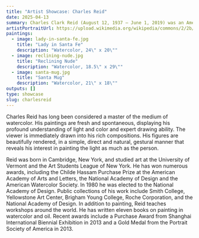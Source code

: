 ```yaml
---
title: "Artist Showcase: Charles Reid"
date: 2025-04-13
summary: Charles Clark Reid (August 12, 1937 – June 1, 2019) was an American painter, illustrator, and teacher, notable for his watercolor style.
artistPortraitUrl: https://upload.wikimedia.org/wikipedia/commons/2/2b/Fullsizeoutput_159d1.jpg 
paintings: 
  - image: lady-in-santa-fe.jpg
    title: "Lady in Santa Fe"
    description: "Watercolor, 24\" x 20\""
  - image: reclining-nude.jpg 
    title: "Reclining Nude"
    description: "Watercolor, 18.5\" x 29\""
  - image: santa-mug.jpg 
    title: "Santa Mug"
    description: "Watercolor, 21\" x 18\""
outputs: []
type: showcase
slug: charlesreid
---
```


Charles Reid has long been considered a master of the medium of watercolor. His paintings are fresh and spontaneous, displaying his profound understanding of light and color and expert drawing ability. The viewer is immediately drawn into his rich compositions. His figures are beautifully rendered, in a simple, direct and natural, gestural manner that reveals his interest in painting the light as much as the person.

Reid was born in Cambridge, New York, and studied art at the University of Vermont and the Art Students League of New York. He has won numerous awards, including the Childe Hassam Purchase Prize at the American Academy of Arts and Letters, the National Academy of Design and the American Watercolor Society. In 1980 he was elected to the National Academy of Design. Public collections of his work include Smith College, Yellowstone Art Center, Brigham Young College, Roche Corporation, and the National Academy of Design. In addition to painting, Reid teaches workshops around the world. He has written eleven books on painting in watercolor and oil. Recent awards include a Purchase Award from Shanghai International Biennial Exhibition in 2013 and a Gold Medal from the Portrait Society of America in 2013.
